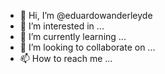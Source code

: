 - 👋 Hi, I’m @eduardowanderleyde
- 👀 I’m interested in ...
- 🌱 I’m currently learning ...
- 💞️ I’m looking to collaborate on ...
- 📫 How to reach me ...

<!---
eduardowanderleyde/eduardowanderleyde is a ✨ special ✨ repository because its `README.md` (this file) appears on your GitHub profile.
You can click the Preview link to take a look at your changes.
--->
